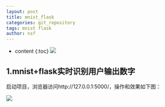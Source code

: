 ```yaml
---
layout: post
title: mnist_flask
categories: git_repository
tags: mnist flask
author: nsf
---
```


* content
{:toc}
![](https://cdn.jsdelivr.net/gh/nsf-github/tdxlj.github.io@master/_posts/image/2020-08-06-mnist_flask.gif)




## 1.mnist+flask实时识别用户输出数字

启动项目，浏览器访问http://127.0.0.1:5000/，操作和效果如下图：

![](https://cdn.jsdelivr.net/gh/nsf-github/tdxlj.github.io@master/_posts/image/2020-08-06-mnist_flask.gif)

